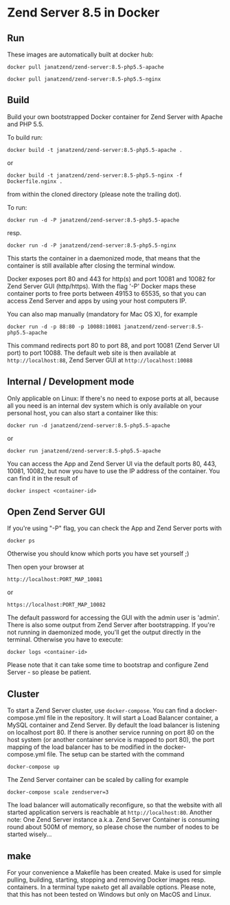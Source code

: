 Zend Server 8.5 in Docker
============================================
Run
---
These images are automatically built at docker hub:
```
docker pull janatzend/zend-server:8.5-php5.5-apache
```
```
docker pull janatzend/zend-server:8.5-php5.5-nginx
```

Build
-----
Build your own bootstrapped Docker container for Zend Server with Apache and PHP 5.5.

To build run:
```
docker build -t janatzend/zend-server:8.5-php5.5-apache .
```
or
```
docker build -t janatzend/zend-server:8.5-php5.5-nginx -f Dockerfile.nginx .
```
from within the cloned directory (please note the trailing dot).

To run:
```
docker run -d -P janatzend/zend-server:8.5-php5.5-apache
```
resp.
```
docker run -d -P janatzend/zend-server:8.5-php5.5-nginx
```
This starts the container in a daemonized mode, that means that the container is still available after closing the terminal window.

Docker exposes port 80 and 443 for http(s) and port 10081 and 10082 for Zend Server GUI (http/https). With the flag '-P' Docker maps these container ports to free ports between 49153 to 65535, so that you can access Zend Server and apps by using your host computers IP.

You can also map manually (mandatory for Mac OS X), for example
```
docker run -d -p 88:80 -p 10088:10081 janatzend/zend-server:8.5-php5.5-apache
```
This command redirects port 80 to port 88, and port 10081 (Zend Server UI port) to port 10088. The default web site is then available at ```http://localhost:88```, Zend Server GUI at ```http://localhost:10088```

Internal / Development mode
---------------------------
Only applicable on Linux: If there's no need to expose ports at all, because all you need is an internal dev system which is only available on your personal host, you can also start a container like this:
```
docker run -d janatzend/zend-server:8.5-php5.5-apache
```
or
```
docker run janatzend/zend-server:8.5-php5.5-apache
```
You can access the App and Zend Server UI via the default ports 80, 443, 10081, 10082, but now you have to use the IP address of the container. You can find it in the result of
```
docker inspect <container-id>
```

Open Zend Server GUI
-----
If you're using "-P" flag, you can check the App and Zend Server ports with
```
docker ps
```
Otherwise you should know which ports you have set yourself ;)

Then open your browser at
```
http://localhost:PORT_MAP_10081
```
or
```
https://localhost:PORT_MAP_10082
```
The default password for accessing the GUI with the admin user is 'admin'.
There is also some output from Zend Server after bootstrapping. If you're not running in daemonized mode, you'll get the output directly in the terminal. Otherwise you have to execute:
```
docker logs <container-id>
```
Please note that it can take some time to bootstrap and configure Zend Server - so please be patient.

Cluster
-------
To start a Zend Server cluster, use `docker-compose`. You can find a docker-compose.yml file in the repository. It will start a Load Balancer container, a MySQL container and Zend Server.
By default the load balancer is listening on localhost port 80. If there is another service running on port 80 on the host system (or another container service is mapped to port 80), the port mapping of the load balancer has to be modified in the docker-compose.yml file.
The setup can be started with the command
```
docker-compose up
```
The Zend Server container can be scaled by calling for example
```
docker-compose scale zendserver=3
```
The load balancer will automatically reconfigure, so that the website with all started application servers is reachable at `http://localhost:80`.
Another note: One Zend Server instance a.k.a. Zend Server Container is consuming round about 500M of memory, so please chose the number of nodes to be started wisely...

make
----
For your convenience a Makefile has been created. Make is used for simple pulling, building, starting, stopping and removing Docker images resp. containers. In a terminal type ```make```to get all available options. Please note, that this has not been tested on Windows but only on MacOS and Linux.
